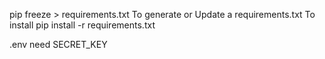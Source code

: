 pip freeze > requirements.txt
To generate or Update a requirements.txt 
To install
pip install -r requirements.txt

.env need 
SECRET_KEY 
